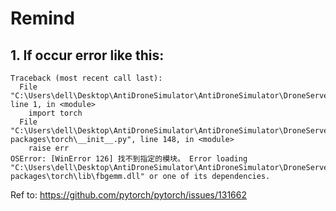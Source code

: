 # Remind

## 1. If occur error like this:
```shell
Traceback (most recent call last):
  File "C:\Users\dell\Desktop\AntiDroneSimulator\AntiDroneSimulator\DroneServer\DroneObjectDetection\Algorithm\test.py", line 1, in <module>
    import torch
  File "C:\Users\dell\Desktop\AntiDroneSimulator\AntiDroneSimulator\DroneServer\.venv\Lib\site-packages\torch\__init__.py", line 148, in <module>
    raise err
OSError: [WinError 126] 找不到指定的模块。 Error loading "C:\Users\dell\Desktop\AntiDroneSimulator\AntiDroneSimulator\DroneServer\.venv\Lib\site-packages\torch\lib\fbgemm.dll" or one of its dependencies.
```
Ref to: https://github.com/pytorch/pytorch/issues/131662


